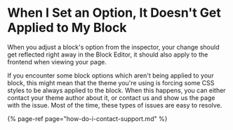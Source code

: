 # When I Set an Option, It Doesn't Get Applied to My Block

When you adjust a block's option from the inspector, your change should get reflected right away in the Block Editor, it should also apply to the frontend when viewing your page.

If you encounter some block options which aren't being applied to your block, this might mean that the theme you're using is forcing some CSS styles to be always applied to the block. When this happens, you can either contact your theme author about it, or contact us and show us the page with the issue. Most of the time, these types of issues are easy to resolve.

{% page-ref page="how-do-i-contact-support.md" %}

